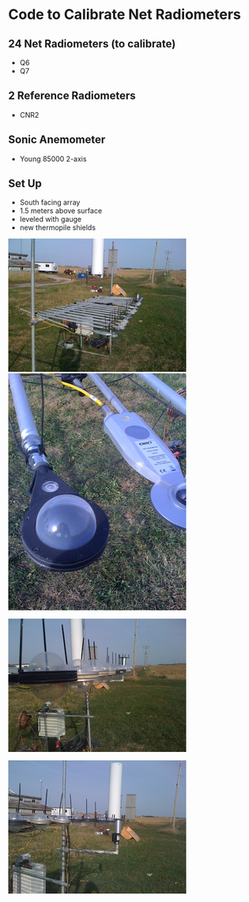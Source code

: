 Code to Calibrate Net Radiometers
=========================

24 Net Radiometers (to calibrate)
------------------
* Q6
* Q7

2 Reference Radiometers
------------------
* CNR2 

Sonic Anemometer
------------------
* Young 85000 2-axis

Set Up
------
* South facing array
* 1.5 meters above surface
* leveled with gauge
* new thermopile shields

![Source](http://github.com/bullfight/RNcal/raw/master/images/rn.JPG "Calibration Setup")
![Source](http://github.com/bullfight/RNcal/raw/master/images/rn1.JPG "Q7 and CNR2 Net Radiometer")

![Source](http://github.com/bullfight/RNcal/raw/master/images/rn2.JPG "net radiometers in plane")

![Source](http://github.com/bullfight/RNcal/raw/master/images/rn3.JPG "inclusion of 2-axis sonic anemometer")